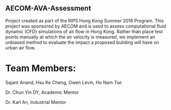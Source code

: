 ## AECOM-AVA-Assessment

Project created as part of the RIPS Hong Kong Summer 2018 Program. This project was sponsored by AECOM and is used to assess computational fluid dynamic (CFD) simulations of air flow in Hong Kong. Rather than place test points manually at which the air velocity is measured, we implement an unbiased method to evaluate the impact a proposed building will have on urban air flow.

# Team Members: 
Sajant Anand, Hsu Ke Cheng, Owen Levin, Ho Nam Tse

Dr. Chun Yin DY, Academic Mentor

Dr. Karl An, Industrial Mentor

